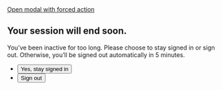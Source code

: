 
  <div class="margin-y-3">
  <a
    href="#example-modal-3"
    class="usa-button"
    aria-controls="example-modal-3"
    data-open-modal
    >Open modal with forced action</a
  >
  <div
    class="usa-modal"
    id="example-modal-3"
    aria-labelledby="modal-3-heading"
    aria-describedby="modal-3-description"
    data-force-action
  >
    <div class="usa-modal__content">
      <div class="usa-modal__main">
        <h2 class="usa-modal__heading" id="modal-3-heading">
          Your session will end soon.
        </h2>
        <div class="usa-prose">
          <p id="modal-3-description">
            You’ve been inactive for too long. Please choose to stay signed in
            or sign out. Otherwise, you’ll be signed out automatically in 5
            minutes.
          </p>
        </div>
        <div class="usa-modal__footer">
          <ul class="usa-button-group">
            <li class="usa-button-group__item">
              <button type="button" class="usa-button" data-close-modal>
                Yes, stay signed in
              </button>
            </li>
            <li class="usa-button-group__item">
              <button
                type="button"
                class="usa-button usa-button--unstyled padding-105 text-center"
                data-close-modal
              >
                Sign out
              </button>
            </li>
          </ul>
        </div>
      </div>
    </div>
  </div>
</div>